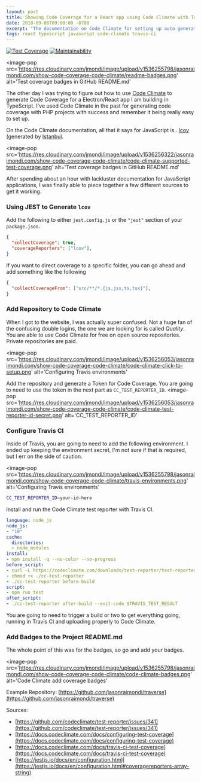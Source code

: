 ```yaml
---
layout: post
title: Showing Code Coverage for a React app using Code Climate with Travis CI
date: 2018-09-06T09:00:00 -0700
excerpt: "The documentation on Code Climate for setting up auto generation of code coverage for a JavaScript application was lacking pretty hard. Here I show how we can get a React app using Travis CI and Jest to automate generating code coverage that gets sent to Code Climate."
tags: react typescript javascript code-climate travis-ci
---
```


[![Test Coverage](https://api.codeclimate.com/v1/badges/ad2b588b8f655bc8f384/test_coverage)](https://codeclimate.com/github/jasonraimondi/traverse/test_coverage)
[![Maintainability](https://api.codeclimate.com/v1/badges/ad2b588b8f655bc8f384/maintainability)](https://codeclimate.com/github/jasonraimondi/traverse/maintainability)

<image-pop
    src='https://res.cloudinary.com/jmondi/image/upload/v1536255798/jasonraimondi.com/show-code-coverage-code-climate/readme-badges.png'
    alt='Test coverage badges in GitHub README.md'
></image-pop>

The other day I was trying to figure out how to use [Code Climate](https://codeclimate.com/) to generate Code Coverage for a Electron/React app I am building in TypeScript. I've used Code Climate in the past for generating code coverage with PHP projects with success and remember it being really easy to set up.

On the Code Climate documentation, all that it says for JavaScript is.. [lcov](http://ltp.sourceforge.net/coverage/lcov.php) (generated by [Istanbul](http://gotwarlost.github.io/istanbul/).

<image-pop
    src='https://res.cloudinary.com/jmondi/image/upload/v1536256322/jasonraimondi.com/show-code-coverage-code-climate/code-climate-supported-test-coverage.png'
    alt='Test coverage badges in GitHub README.md'
></image-pop>

After spending about an hour with lackluster documentation for JavaScript applications, I was finally able to piece together a few different sources to get it working.

### Using JEST to Generate `lcov`

Add the following to either `jest.config.js` or the `"jest"` section of your `package.json`.

```json
{
  "collectCoverage": true,
  "coverageReporters": ["lcov"],
}
```

If you want to direct coverage to a specific folder, you can go ahead and add something like the following

```json
{
  "collectCoverageFrom": ["src/**/*.{js,jsx,ts,tsx}"],
}
```

### Add Repository to Code Climate

When I got to the website, I was actually super confused. Not a huge fan of the confusing double logins, the one we are looking for is called *Quality*. You are able to use Code Climate for free on open source repositories. Private repositories are paid.


<image-pop
    src='https://res.cloudinary.com/jmondi/image/upload/v1536256053/jasonraimondi.com/show-code-coverage-code-climate/code-climate-click-to-setup.png'
    alt='Configuring Travis environments'
></image-pop>

Add the repository and generate a Token for Code Coverage. You are going to need to use the token in the next part as `CC_TEST_REPORTER_ID`.
<image-pop
    src='https://res.cloudinary.com/jmondi/image/upload/v1536256053/jasonraimondi.com/show-code-coverage-code-climate/code-climate-test-reporter-id-secret.png'
    alt='CC_TEST_REPORTER_ID'
></image-pop>

### Configure Travis CI

Inside of Travis, you are going to need to add the following environment. I ended up keeping the environment secret, I'm not sure if that is required, but I err on the side of caution.

<image-pop
    src='https://res.cloudinary.com/jmondi/image/upload/v1536255798/jasonraimondi.com/show-code-coverage-code-climate/travis-environments.png'
    alt='Configuring Travis environments'
></image-pop>


```bash
CC_TEST_REPORTER_ID=your-id-here
```

Install and run the Code Climate test reporter with Travis CI.

```yaml
language: node_js
node_js:
- "10"
cache:
  directories:
  - node_modules
install:
- npm install -q --no-color --no-progress
before_script:
- curl -L https://codeclimate.com/downloads/test-reporter/test-reporter-latest-linux-amd64 > ./cc-test-reporter
- chmod +x ./cc-test-reporter
- ./cc-test-reporter before-build
script:
- npm run test
after_script:
- ./cc-test-reporter after-build --exit-code $TRAVIS_TEST_RESULT
```

You are going to need to trigger a build or two to get everything going, running in Travis CI and uploading properly to Code Climate.

### Add Badges to the Project README.md

The whole point of this was for the badges, so go and add your badges.

<image-pop
    src='https://res.cloudinary.com/jmondi/image/upload/v1536255798/jasonraimondi.com/show-code-coverage-code-climate/code-climate-badges.png'
    alt='Code Climate add coverage badges'
></image-pop>

Example Repository: [https://github.com/jasonraimondi/traverse](https://github.com/jasonraimondi/traverse)

Sources:
- [https://github.com/codeclimate/test-reporter/issues/341](https://github.com/codeclimate/test-reporter/issues/341)
- [https://docs.codeclimate.com/docs/configuring-test-coverage](https://docs.codeclimate.com/docs/configuring-test-coverage)
- [https://docs.codeclimate.com/docs/travis-ci-test-coverage](https://docs.codeclimate.com/docs/travis-ci-test-coverage)
- [https://jestjs.io/docs/en/configuration.html](https://jestjs.io/docs/en/configuration.html#coveragereporters-array-string)
